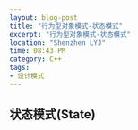 ```yaml
---
layout: blog-post
title: "行为型对象模式-状态模式"
excerpt: "行为型对象模式-状态模式"
location: "Shenzhen LYJ"
time: 08:43 PM
category: C++
tags:
- 设计模式
---
```


## 状态模式(State) ##




